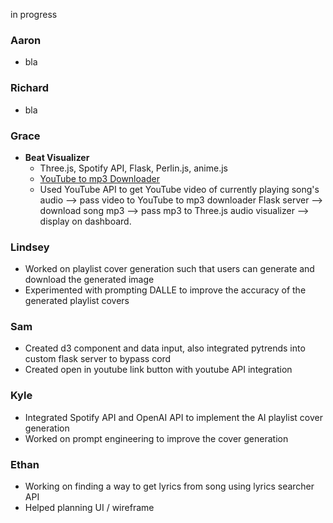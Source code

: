 in progress

### Aaron
- bla
### Richard
- bla
### Grace
- **Beat Visualizer**
  - Three.js, Spotify API, Flask, Perlin.js, anime.js
  - [YouTube to mp3 Downloader](https://github.com/silvanohirtie/youtube-mp3-downloader)
  - Used YouTube API to get YouTube video of currently playing song's audio --> pass video to YouTube to mp3 downloader Flask server --> download song mp3 --> pass mp3 to Three.js audio visualizer --> display on dashboard.
### Lindsey 
- Worked on playlist cover generation such that users can generate and download the generated image
- Experimented with prompting DALLE to improve the accuracy of the generated playlist covers
### Sam
- Created d3 component and data input, also integrated pytrends into custom flask server to bypass cord
- Created open in youtube link button with youtube API integration
### Kyle
- Integrated Spotify API and OpenAI API to implement the AI playlist cover generation
- Worked on prompt engineering to improve the cover generation
### Ethan
- Working on finding a way to get lyrics from song using lyrics searcher API  
- Helped planning UI / wireframe  
